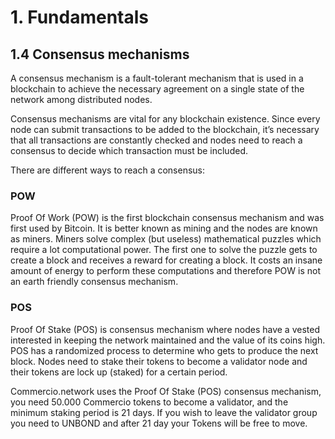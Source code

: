 # 1. Fundamentals

## 1.4 Consensus mechanisms

A consensus mechanism is a fault-tolerant mechanism that is used in a blockchain to achieve the necessary agreement on a single state of the network among distributed nodes.

Consensus mechanisms are vital for any blockchain existence.  Since every node can submit transactions to be added to the blockchain, it’s necessary that all transactions are constantly checked and nodes need to reach a consensus to decide which transaction must be included. 

There are different ways to reach a consensus:

### POW
Proof Of Work (POW) is the first blockchain consensus mechanism and was first used by Bitcoin.  It is better known as mining and the nodes are known as miners. Miners solve complex (but useless) mathematical puzzles which require a lot computational power. The first one to solve the puzzle gets to create a block and receives a reward for creating a block. It costs an insane amount of energy to perform these computations and therefore POW is not an earth friendly consensus mechanism.

### POS
Proof Of Stake (POS) is consensus mechanism where nodes have a vested interested in keeping the network maintained and the value of its coins high.
POS has a randomized process to determine who gets to produce the next block. 
Nodes need to stake their tokens to become a validator node and their tokens are lock up (staked) for a certain period. 

Commercio.network uses the Proof Of Stake (POS) consensus mechanism, you need 50.000 Commercio tokens to become a validator, and the minimum staking period is 21 days. If you wish to leave the validator group you need to UNBOND and after 21 day your Tokens will be free to move. 





